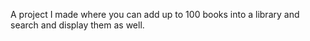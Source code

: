 A project I made where you can add up to 100 books into a library and search and display them as well. 
